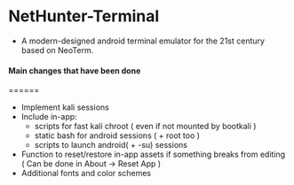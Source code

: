 NetHunter-Terminal
=======

* A modern-designed android terminal emulator for the 21st century based on NeoTerm.

#### Main changes that have been done
======

* Implement kali sessions
* Include in-app:
  * scripts for fast kali chroot ( even if not mounted by bootkali )
  * static bash for android sessions ( + root too )
  * scripts to launch android( + -su) sessions
* Function to reset/restore in-app assets if something breaks from editing ( Can be done in About -> Reset App )
* Additional fonts and color schemes
